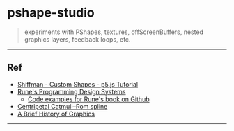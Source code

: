 # pshape-studio
> experiments with PShapes, textures, offScreenBuffers, nested graphics layers, feedback loops, etc.
____________



## Ref
* [Shiffman - Custom Shapes - p5.js Tutorial][1]
* [Rune's Programming Design Systems][2]
   * [Code examples for Rune's book on Github][5]
* [Centripetal Catmull–Rom spline][3]
* [A Brief History of Graphics][4]








---------
[1]:https://www.youtube.com/watch?v=76fiD5DvzeQ
[2]:https://programmingdesignsystems.com/shape/custom-shapes/index.html#custom-shapes-pANLh0l
[3]:https://en.wikipedia.org/wiki/Centripetal_Catmull%E2%80%93Rom_spline
[4]:https://www.youtube.com/watch?v=QyjyWUrHsFc
[5]:https://github.com/runemadsen/programmingdesignsystems.com


